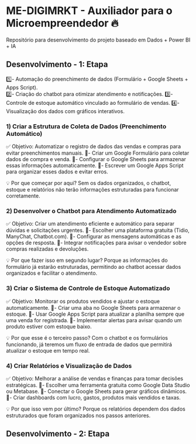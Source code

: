 # ME-DIGIMRKT - Auxiliador para o Microempreendedor 🔥
Repositório para desenvolvimento do projeto baseado em Dados + Power BI + IA

## Desenvolvimento - 1: Etapa 
  1️⃣- Automação do preenchimento de dados (Formulário + Google Sheets + Apps Script).     
  2️⃣- Criação do chatbot para otimizar atendimento e notificações.
  3️⃣- Controle de estoque automático vinculado ao formulário de vendas.
  4️⃣- Visualização dos dados com gráficos interativos.

### 1) Criar a Estrutura de Coleta de Dados (Preenchimento Automático)
✅ Objetivo: Automatizar o registro de dados das vendas e compras para evitar preenchimentos manuais.
🔹- Criar um Google Formulário para coletar dados de compra e venda.
🔹- Configurar o Google Sheets para armazenar essas informações automaticamente.
🔹- Escrever um Google Apps Script para organizar esses dados e evitar erros.

💡 Por que começar por aqui? Sem os dados organizados, o chatbot, estoque e relatórios não terão informações estruturadas para funcionar corretamente.

### 2) Desenvolver o Chatbot para Atendimento Automatizado
✅ Objetivo: Criar um atendimento eficiente e automático para separar dúvidas e solicitações urgentes.
🔹- Escolher uma plataforma gratuita (Tidio, ManyChat, Chatbot.com).
🔹- Configurar as mensagens automáticas e as opções de resposta.
🔹- Integrar notificações para avisar o vendedor sobre compras realizadas e devoluções.

💡 Por que fazer isso em segundo lugar? Porque as informações do formulário já estarão estruturadas, permitindo ao chatbot acessar dados organizados e facilitar o atendimento.

### 3) Criar o Sistema de Controle de Estoque Automatizado
✅ Objetivo: Monitorar os produtos vendidos e ajustar o estoque automaticamente.
🔹- Criar uma aba no Google Sheets para armazenar o estoque.
🔹- Usar Google Apps Script para atualizar a planilha sempre que uma venda for registrada.
🔹- Implementar alertas para avisar quando um produto estiver com estoque baixo.

💡 Por que esse é o terceiro passo? Com o chatbot e os formulários funcionando, já teremos um fluxo de entrada de dados que permitirá atualizar o estoque em tempo real.

### 4) Criar Relatórios e Visualização de Dados
✅ Objetivo: Melhorar a análise de vendas e finanças para tomar decisões estratégicas.
🔹- Escolher uma ferramenta gratuita como Google Data Studio ou Metabase.
🔹- Conectar o Google Sheets para gerar gráficos dinâmicos.
🔹- Criar dashboards com lucro, gastos, produtos mais vendidos e taxas.

💡 Por que isso vem por último? Porque os relatórios dependem dos dados estruturados que foram organizados nos passos anteriores.

## Desenvolvimento - 2: Etapa
